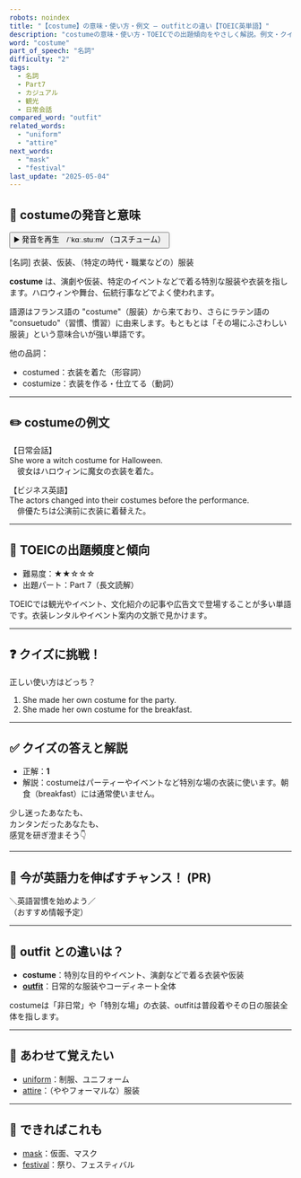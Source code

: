 ```yaml
---
robots: noindex
title: "【costume】の意味・使い方・例文 ― outfitとの違い【TOEIC英単語】"
description: "costumeの意味・使い方・TOEICでの出題傾向をやさしく解説。例文・クイズ付きでoutfitとの違いもわかりやすく学べます。"
word: "costume"
part_of_speech: "名詞"
difficulty: "2"
tags:
  - 名詞
  - Part7
  - カジュアル
  - 観光
  - 日常会話
compared_word: "outfit"
related_words:
  - "uniform"
  - "attire"
next_words:
  - "mask"
  - "festival"
last_update: "2025-05-04"
---
```


## 🔰 costumeの発音と意味

<button class="play-audio" onclick="playTTS('costume')">
  <span class="play-audio-main">
    ▶️ 発音を再生　/ˈkɑː.stuːm/
  </span>
  <span class="play-audio-sub">
    （コスチューム）
  </span>
</button>

[名詞] 衣装、仮装、（特定の時代・職業などの）服装

**costume** は、演劇や仮装、特定のイベントなどで着る特別な服装や衣装を指します。ハロウィンや舞台、伝統行事などでよく使われます。

語源はフランス語の "costume"（服装）から来ており、さらにラテン語の "consuetudo"（習慣、慣習）に由来します。もともとは「その場にふさわしい服装」という意味合いが強い単語です。

他の品詞：  
- costumed：衣装を着た（形容詞）
- costumize：衣装を作る・仕立てる（動詞）

---

## ✏️ costumeの例文

【日常会話】  
She wore a witch costume for Halloween.  
　彼女はハロウィンに魔女の衣装を着た。

【ビジネス英語】  
The actors changed into their costumes before the performance.  
　俳優たちは公演前に衣装に着替えた。

---

## 🎯 TOEICの出題頻度と傾向

- 難易度：★★☆☆☆
- 出題パート：Part 7（長文読解）

TOEICでは観光やイベント、文化紹介の記事や広告文で登場することが多い単語です。衣装レンタルやイベント案内の文脈で見かけます。

---

## ❓ クイズに挑戦！

正しい使い方はどっち？

1. She made her own costume for the party.  
2. She made her own costume for the breakfast.

---

## ✅ クイズの答えと解説

- 正解：**1**
- 解説：costumeはパーティーやイベントなど特別な場の衣装に使います。朝食（breakfast）には通常使いません。

少し迷ったあなたも、  
カンタンだったあなたも、  
感覚を研ぎ澄まそう👇️

---

## 🚀 今が英語力を伸ばすチャンス！ (PR)

<div class="info-center">
＼英語習慣を始めよう／<br>  
（おすすめ情報予定）
</div>

---

## 🤔  outfit との違いは？

- **costume**：特別な目的やイベント、演劇などで着る衣装や仮装
- **[outfit](/word/outfit)**：日常的な服装やコーディネート全体

costumeは「非日常」や「特別な場」の衣装、outfitは普段着やその日の服装全体を指します。

---

## 🧩 あわせて覚えたい

- [uniform](/word/uniform)：制服、ユニフォーム
- [attire](/word/attire)：（ややフォーマルな）服装

---

## 📖 できればこれも

- [mask](/word/mask)：仮面、マスク
- [festival](/word/festival)：祭り、フェスティバル

<!-- cvid: aid39_bid13 -->
